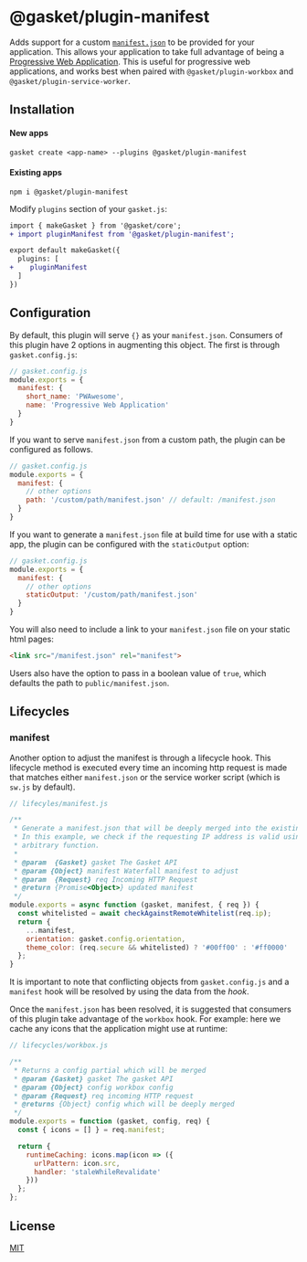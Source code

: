 # @gasket/plugin-manifest

Adds support for a custom [`manifest.json`] to be provided for your application.
This allows your application to take full advantage of being a [Progressive Web
Application]. This is useful for progressive web applications, and works best
when paired with `@gasket/plugin-workbox` and `@gasket/plugin-service-worker`.

## Installation

#### New apps

```
gasket create <app-name> --plugins @gasket/plugin-manifest
```

#### Existing apps

```
npm i @gasket/plugin-manifest
```

Modify `plugins` section of your `gasket.js`:

```diff
import { makeGasket } from '@gasket/core';
+ import pluginManifest from '@gasket/plugin-manifest';

export default makeGasket({
  plugins: [
+    pluginManifest
  ]
})
```

## Configuration

By default, this plugin will serve `{}` as your `manifest.json`. Consumers of
this plugin have 2 options in augmenting this object. The first is through
`gasket.config.js`:

```js
// gasket.config.js
module.exports = {
  manifest: {
    short_name: 'PWAwesome',
    name: 'Progressive Web Application'
  }
}
```

If you want to serve `manifest.json` from a custom path, the plugin can be
configured as follows.

```js
// gasket.config.js
module.exports = {
  manifest: {
    // other options
    path: '/custom/path/manifest.json' // default: /manifest.json
  }
}
```

If you want to generate a `manifest.json` file at build time for use with a static app, the plugin can be configured with the `staticOutput` option:

```js
// gasket.config.js
module.exports = {
  manifest: {
    // other options
    staticOutput: '/custom/path/manifest.json'
  }
}
```

You will also need to include a link to your `manifest.json` file on your static html pages:

```html
<link src="/manifest.json" rel="manifest">
```

Users also have the option to pass in a boolean value of `true`, which defaults the path to `public/manifest.json`.

## Lifecycles

### manifest

Another option to adjust the manifest is through a lifecycle hook. This
lifecycle method is executed every time an incoming http request is made that
matches either `manifest.json` or the service worker script (which is `sw.js` by
default).

```js
// lifecyles/manifest.js

/**
 * Generate a manifest.json that will be deeply merged into the existing ones.
 * In this example, we check if the requesting IP address is valid using an
 * arbitrary function.
 *
 * @param  {Gasket} gasket The Gasket API
 * @param {Object} manifest Waterfall manifest to adjust
 * @param  {Request} req Incoming HTTP Request
 * @return {Promise<Object>} updated manifest
 */
module.exports = async function (gasket, manifest, { req }) {
  const whitelisted = await checkAgainstRemoteWhitelist(req.ip);
  return {
    ...manifest,
    orientation: gasket.config.orientation,
    theme_color: (req.secure && whitelisted) ? '#00ff00' : '#ff0000'
  };
}
```

It is important to note that conflicting objects from `gasket.config.js` and a
`manifest` hook will be resolved by using the data from the *hook*.

Once the `manifest.json` has been resolved, it is suggested that consumers of
this plugin take advantage of the `workbox` hook. For example: here we cache any
icons that the application might use at runtime:

```js
// lifecycles/workbox.js

/**
 * Returns a config partial which will be merged
 * @param {Gasket} gasket The gasket API
 * @param {Object} config workbox config
 * @param {Request} req incoming HTTP request
 * @returns {Object} config which will be deeply merged
 */
module.exports = function (gasket, config, req) {
  const { icons = [] } = req.manifest;

  return {
    runtimeCaching: icons.map(icon => ({
      urlPattern: icon.src,
      handler: 'staleWhileRevalidate'
    }))
  };
};
```

## License

[MIT](./LICENSE.md)

<!-- LINKS -->

[`manifest.json`]: https://developers.google.com/web/fundamentals/web-app-manifest/
[Progressive Web Application]: https://developers.google.com/web/progressive-web-apps/
